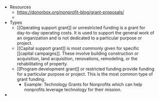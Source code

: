 - Resources
	- https://donorbox.org/nonprofit-blog/grant-proposals/
	-
- Types
	- [[Operating support grant]] or unrestricted funding is a grant for day-to-day operating costs. It is used to support the general work of an organization and is not dedicated to a particular purpose or project.
	- [[Capital support grant]] is most commonly given for specific [[capital campaigns]]. These involve building construction or acquisition, land acquisition, renovations, remodeling, or the rehabilitating of property.
	- [[Program development grant]] or restricted funding provide funding for a particular purpose or project. This is the most common type of grant funding.
		- Example: Technology Grants for Nonprofits which can help nonprofits leverage technology for their mission.
-